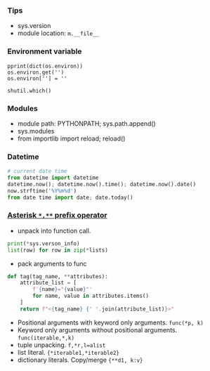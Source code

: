 ### Tips
* sys.version
* module location: `m.__file__`


### Environment variable
```
pprint(dict(os.environ))
os.environ.get('')
os.environ[''] = ''

shutil.which()
```

### Modules
* module path: PYTHONPATH; sys.path.append()
* sys.modules
* from importlib import reload; reload()

### Datetime
```python
# current date time
from datetime import datetime
datetime.now(); datetime.now().time(); datetime.now().date()
now.strftime('%Y%m%d')
from date time import date; date.today()
```

### [Asterisk `*,**` prefix operator](https://treyhunner.com/2018/10/asterisks-in-python-what-they-are-and-how-to-use-them/)
* unpack into function call. 
```python
print(*sys.verson_info)
list(row) for row in zip(*lists)

```
* pack arguments to func
```python
def tag(tag_name, **attributes):
    attribute_list = [
        f'{name}="{value}"'
        for name, value in attributes.items()
    ]
    return f"<{tag_name} {' '.join(attribute_list)}>"
```
* Positional arguments with keyword only arguments. `func(*p, k)`
* Keyword only arguments without positional arguments. `func(iterable,*,k)`
* tuple unpacking. `f,*r,l=alist`
* list literal. `{*iterable1,*iterable2}`
* dictionary literals. Copy/merge `{**d1, k:v}`

